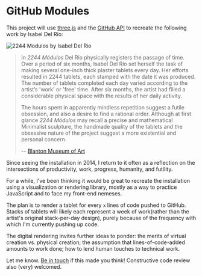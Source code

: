 # GitHub Modules

This project will use [three.js](https://threejs.org) and the [GitHub API](https://developer.github.com/v3/) to recreate the following work by Isabel Del Río:

![2244 Modulos by Isabel Del Rio](https://scontent-lga3-1.xx.fbcdn.net/v/t31.0-8/10380148_10152173534905685_9159277409202252377_o.jpg?oh=35805f51974ae7a82e467ccac9880358&oe=5AE9C1EA)

> In _2244 Módulos_ Del Río physically registers the passage of time. Over a period of six months, Isabel Del Río set herself the task of making several one-inch thick plaster tablets every day. Her efforts resulted in 2244 tablets, each stamped with the date it was produced. The number of tablets completed each day varied according to the artist’s 'work' or 'free' time. After six months, the artist had filled a considerable physical space with the results of her daily activity. 
> 
> The hours spent in apparently mindless repetition suggest a futile obsession, and also a desire to find a rational order. Although at first glance _2244 Módulos_ may recall a precise and mathematical Minimalist sculpture, the handmade quality of the tablets and the obsessive nature of the project suggest a more existential and personal concern.
> 
> -- [Blanton Museum of Art](http://collection.blantonmuseum.org/Obj18171?sid=7541&x=237277&port=315)

Since seeing the installation in 2014, I return to it often as a reflection on the intersections of productivity, work, progress, humanity, and futility.

For a while, I've been thinking it would be great to recreate the installation using a visualization or rendering library, mostly as a way to practice JavaScript and to face my front-end nemeses.

The plan is to render a tablet for every `x` lines of code pushed to GitHub. Stacks of tablets will likely each represent a week of work(rather than the artist's original stack-per-day design), purely because of the frequency with which I'm currently pushing up code.

The digital rendering invites further ideas to ponder: the merits of virtual creation vs. physical creation; the assumption that lines-of-code-added amounts to work done; how to lend human touches to technical work. 

Let me know. [Be in touch](https://twitter.com/halfghaninNE) if this made you think! Constructive code review also (very) welcomed.
